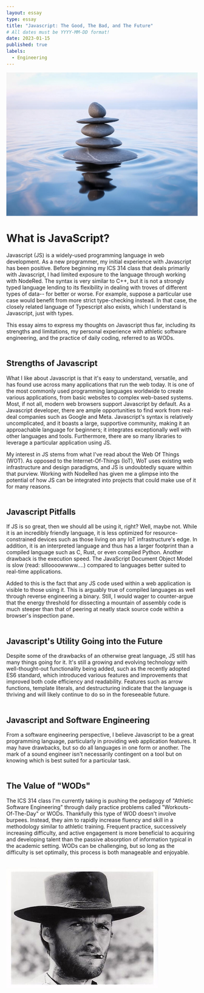 ```yaml
---
layout: essay
type: essay
title: "Javascript: The Good, The Bad, and The Future"
# All dates must be YYYY-MM-DD format!
date: 2023-01-15
published: true
labels:
  - Engineering
---
```


![Water Stones](/img/essayPics/water_stones.jpeg)

# What is JavaScript?
Javascript (JS) is a widely-used programming language in web development.  As a new programmer, my initial experience with Javascript has been positive.  Before beginning my ICS 314 class that deals primarily with Javascript, I had limited exposure to the language through working with NodeRed.  The syntax is very similar to C++, but it is not a strongly typed language lending to its flexibility in dealing with troves of different types of data-- for better or worse.  For example, suppose a particular use case would benefit from more strict type-checking instead.  In that case, the closely related language of Typescript also exists, which I understand is Javascript, just with types.  

This essay aims to express my thoughts on Javascript thus far, including its strengths and limitations, my personal experience with athletic software engineering, and the practice of daily coding, referred to as WODs.
<br></br>

## Strengths of Javascript
What I like about Javascript is that it's easy to understand, versatile, and has found use across many applications that run the web today.  It is one of the most commonly used programming languages worldwide to create various applications, from basic websites to complex web-based systems.  Most, if not all, modern web browsers support Javascript by default.  As a Javascript developer, there are ample opportunities to find work from real-deal companies such as Google and Meta.  Javascript's syntax is relatively uncomplicated, and it boasts a large, supportive community, making it an approachable language for beginners; it integrates exceptionally well with other languages and tools.  Furthermore, there are so many libraries to leverage a particular application using JS.

My interest in JS stems from what I've read about the Web Of Things (WOT).  As opposed to the Internet-Of-Things (IoT), WoT uses existing web infrastructure and design paradigms, and JS is undoubtedly square within that purview.  Working with NodeRed has given me a glimpse into the potential of how JS can be integrated into projects that could make use of it for many reasons.
<br></br>

## Javascript Pitfalls
If JS is so great, then we should all be using it, right?  Well, maybe not.  While it is an incredibly friendly language, it is less optimized for resource-constrained devices such as those living on any IoT infrastructure's edge.  In addition, it is an interpreted language and thus has a larger footprint than a compiled language such as C, Rust, or even compiled Python.  Another drawback is the execution speed.  The JavaScript Document Object Model is slow (read: sllloooowwww....) compared to languages better suited to real-time applications.

Added to this is the fact that any JS code used within a web application is visible to those using it.  This is arguably true of compiled languages as well through reverse engineering a binary.  Still, I would wager to counter-argue that the energy threshold for dissecting a mountain of assembly code is much steeper than that of peering at neatly stack source code within a browser's inspection pane.
<br></br>

## Javascript's Utility Going into the Future
Despite some of the drawbacks of an otherwise great language, JS still has many things going for it.  It's still a growing and evolving technology with well-thought-out functionality being added, such as the recently adopted ES6 standard, which introduced various features and improvements that improved both code efficiency and readability.  Features such as arrow functions, template literals, and destructuring indicate that the language is thriving and will likely continue to do so in the foreseeable future.
<br></br>

## Javascript and Software Engineering
From a software engineering perspective, I believe Javascript to be a great programming language, particularly in providing web application features.  It may have drawbacks, but so do all languages in one form or another.  The mark of a sound engineer isn't necessarily contingent on a tool but on knowing which is best suited for a particular task.
<br></br>

## The Value of "WODs"
The ICS 314 class I'm currently taking is pushing the pedagogy of "Athletic Software Engineering" through daily practice problems called "Workouts-Of-The-Day" or WODs.  Thankfully this type of WOD doesn't involve burpees.  Instead, they aim to rapidly increase fluency and skill in a methodology similar to athletic training.  Frequent practice, successively increasing difficulty, and active engagement is more beneficial to acquiring and developing talent than the passive absorption of information typical in the academic setting.  WODs can be challenging, but so long as the difficulty is set optimally, this process is both manageable and enjoyable.
<br></br>

![The Good, The Bad, The Ugly](/img/essayPics/clint_eastwood_tgtbtu.jpg)


